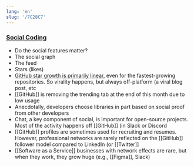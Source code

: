 ```yaml
---
lang: 'en'
slug: '/7C28C7'
---
```


### [Social Coding](https://matt-rickard.ghost.io/social-coding/)

- Do the social features matter?
- The social graph
- The feed
- Stars (likes)
- [GitHub star growth is primarily linear](https://matt-rickard.com/linear-github-star-growth), even for the fastest-growing repositories. So virality happens, but always off-platform (a viral blog post, etc
- [[GitHub]] is removing the trending tab at the end of this month due to low usage
- Anecdotally, developers choose libraries in part based on social proof from other developers
- Chat, a key component of social, is important for open-source projects. Most of the activity happens off [[GitHub]] (in Slack or Discord
- [[GitHub]] profiles are sometimes used for recruiting and resumes. However, professional networks are rarely reflected on the [[GitHub]] follower model compared to LinkedIn (or [[Twitter]]
- [[Software as a Service]] businesses with network effects are rare, but when they work, they grow huge (e.g., [[Figma]], Slack)
